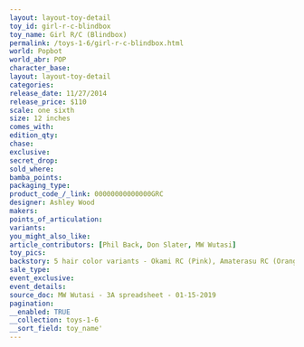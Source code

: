 ```yaml
---
layout: layout-toy-detail 
toy_id: girl-r-c-blindbox
toy_name: Girl R/C (Blindbox)
permalink: /toys-1-6/girl-r-c-blindbox.html
world: Popbot
world_abr: POP
character_base: 
layout: layout-toy-detail
categories: 
release_date: 11/27/2014
release_price: $110 
scale: one sixth
size: 12 inches
comes_with: 
edition_qty: 
chase: 
exclusive: 
secret_drop: 
sold_where: 
bamba_points: 
packaging_type: 
product_code_/_link: 00000000000000GRC
designer: Ashley Wood
makers: 
points_of_articulation: 
variants: 
you_might_also_like: 
article_contributors: [Phil Back, Don Slater, MW Wutasi]
toy_pics: 
backstory: 5 hair color variants - Okami RC (Pink), Amaterasu RC (Orange), Toyotama RC (Blue), Uzume RC (Brown) & Chase (Black). 10" female body
sale_type: 
event_exclusive: 
event_details: 
source_doc: MW Wutasi - 3A spreadsheet - 01-15-2019
pagination: 
__enabled: TRUE
__collection: toys-1-6
__sort_field: toy_name'
---
```

